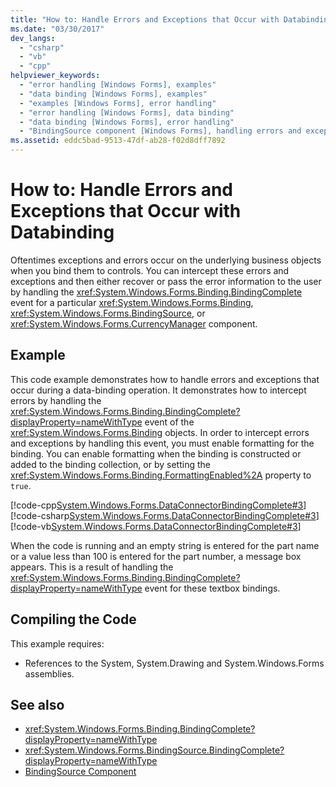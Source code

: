 ```yaml
---
title: "How to: Handle Errors and Exceptions that Occur with Databinding"
ms.date: "03/30/2017"
dev_langs: 
  - "csharp"
  - "vb"
  - "cpp"
helpviewer_keywords: 
  - "error handling [Windows Forms], examples"
  - "data binding [Windows Forms], examples"
  - "examples [Windows Forms], error handling"
  - "error handling [Windows Forms], data binding"
  - "data binding [Windows Forms], error handling"
  - "BindingSource component [Windows Forms], handling errors and exceptions"
ms.assetid: eddc5bad-9513-47df-ab28-f02d8dff7892
---
```

# How to: Handle Errors and Exceptions that Occur with Databinding
Oftentimes exceptions and errors occur on the underlying business objects when you bind them to controls. You can intercept these errors and exceptions and then either recover or pass the error information to the user by handling the <xref:System.Windows.Forms.Binding.BindingComplete> event for a particular <xref:System.Windows.Forms.Binding>, <xref:System.Windows.Forms.BindingSource>, or <xref:System.Windows.Forms.CurrencyManager> component.  
  
## Example  
 This code example demonstrates how to handle errors and exceptions that occur during a data-binding operation. It demonstrates how to intercept errors by handling the <xref:System.Windows.Forms.Binding.BindingComplete?displayProperty=nameWithType> event of the <xref:System.Windows.Forms.Binding> objects. In order to intercept errors and exceptions by handling this event, you must enable formatting for the binding. You can enable formatting when the binding is constructed or added to the binding collection, or by setting the <xref:System.Windows.Forms.Binding.FormattingEnabled%2A> property to `true`.  
  
 [!code-cpp[System.Windows.Forms.DataConnectorBindingComplete#3](~/samples/snippets/cpp/VS_Snippets_Winforms/System.Windows.Forms.DataConnectorBindingComplete/CPP/form1.cpp#3)]
 [!code-csharp[System.Windows.Forms.DataConnectorBindingComplete#3](~/samples/snippets/csharp/VS_Snippets_Winforms/System.Windows.Forms.DataConnectorBindingComplete/CS/form1.cs#3)]
 [!code-vb[System.Windows.Forms.DataConnectorBindingComplete#3](~/samples/snippets/visualbasic/VS_Snippets_Winforms/System.Windows.Forms.DataConnectorBindingComplete/VB/form1.vb#3)]  
  
 When the code is running and an empty string is entered for the part name or a value less than 100 is entered for the part number, a message box appears. This is a result of handling the <xref:System.Windows.Forms.Binding.BindingComplete?displayProperty=nameWithType> event for these textbox bindings.  
  
## Compiling the Code  
 This example requires:  
  
- References to the System, System.Drawing and System.Windows.Forms assemblies.  
  
## See also

- <xref:System.Windows.Forms.Binding.BindingComplete?displayProperty=nameWithType>
- <xref:System.Windows.Forms.BindingSource.BindingComplete?displayProperty=nameWithType>
- [BindingSource Component](bindingsource-component.md)
